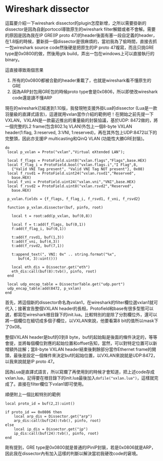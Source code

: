 # Wireshark dissector

這篇要介紹一下wireshark dissector的plugin怎麼新增，之所以需要掛新的dissector是因為自創portocol導致原生的wireshark filter解錯或者不會解。需要的原因是因為我在IP GRE(IP proto 47)的header後面有塞一段自定義的header，在1.8版的時候，要新掛一個dissector是很麻煩的，當初我為了偷時間，直接去抓一包wireshark source code然後硬是把原生的IP proto 47複寫，而且只挑GRE type是0x0800的做，然後用gtk build，弄出一包在windows上可以直接執行的binary。
 
這直接導致兩個苦果
 
1. 所有的0x0800都被合勤的header重載了，也就是wireshark看不懂原生的GRE
2. 因為ARP封包用GRE包的時候proto type會是0x0806，所以即使改wireshark code還是讀不懂ARP
 

現在的wireshark已經進到1.10版，我發現牠支援外掛Lua的dissector (Lua是一款羽量級的直譯式語言)，這邊就用vxlan當作介紹的範例吧！在開始之前先提一下VXLAN，VXLAN是一款最近推出的重量級的封裝協議，基於UDP: 8472做的，將一個完整的L2 frame(包含802.1q VLAN)外包上一個8-byte VXLAN header(1:flag, 3:reserved, 3:VNI, 1:reserved)，再在其外包上UDP:8472以下的完整頭，因此亦支援IP multicasting和QinQ VLAN (功能性大勝GRE封裝)。

```
do
 local p_vxlan = Proto("vxlan","Virtual eXtended LAN");

 local f_flags = ProtoField.uint8("vxlan.flags","Flags",base.HEX)
 local f_flag_i = ProtoField.bool("vxlan.flags.i","I Flag",8,
   {"Valid VNI Tag present", "Valid VNI Tag NOT present"}, 0x08)
 local f_rsvd1 = ProtoField.uint24("vxlan.rsvd1","Reserved",
   base.HEX)
 local f_vni = ProtoField.uint24("vxlan.vni","VNI",base.HEX)
 local f_rsvd2 = ProtoField.uint8("vxlan.rsvd2","Reserved",
   base.HEX)

 p_vxlan.fields = {f_flags, f_flag_i, f_rsvd1, f_vni, f_rsvd2}

 function p_vxlan.dissector(buf, pinfo, root)

   local t = root:add(p_vxlan, buf(0,8))

   local f = t:add(f_flags, buf(0,1))
   f:add(f_flag_i, buf(0,1))

   t:add(f_rsvd1, buf(1,3))
   t:add(f_vni, buf(4,3))
   t:add(f_rsvd2, buf(7,1))

   t:append_text(", VNI: 0x" .. string.format("%x", 
      buf(4, 3):uint()))

   local eth_dis = Dissector.get("eth")
   eth_dis:call(buf(8):tvb(), pinfo, root)
 end

 local udp_encap_table = DissectorTable.get("udp.port")
 udp_encap_table:add(8472, p_vxlan)
end
```
首先，將這個新的dissector命名為vxlan1，在wireshark的filter欄位選vxlan1就可代入；接著宣告整個VXLAN header的長相，Protofield和base有很多型態可以選，都寫在wireshark根目錄下的init.lua。比較特別的是除了分割欄位外，還可以將一個欄位在細切成多個子欄位，以VXLAN來說，他要看第8 bit的值所以mask下了0x08。

整個VXLAN header是buf的0到8 byte，buf的起始點是後面的條件決定的，等等會提，並將每個欄位對應的起始位置和offset告知，當然，可以對特定位置可以新增額外註解；當8-byte VXLAN header結束後剩餘部分當作Ethernet frame的開頭，最後是設定一個條件來決定buf的起始位置，以VXLAN來說就是UDP:8472，以我來說就是IP proto 47。

因為Lua是直譯式語言，所以寫爛了再使用到的時候才會知道，把上述code存成vxlan.lua，記得要在根目錄下的init.lua最後加入`dofile("vxlan.lua")`，這樣就完成了。直接在filter欄位下vxlan1即可使用。
 
順便附上一個比較特別的範例
```
local proto_id = buf(2,2):uint()

if proto_id == 0x0806 then
	local arp_dis = Dissector.get("arp")
	arp_dis:call(buf(24):tvb(), pinfo, root)
else
	local ip_dis = Dissector.get("ip")
	ip_dis:call(buf(24):tvb(), pinfo, root)
end
```
剛有提到，GRE type是0x0800就是普通的IPinIP封裝，若是0x0806就是ARP，因此我在dissector內有加入這樣的判斷以解決當初我硬改code的窘境。



